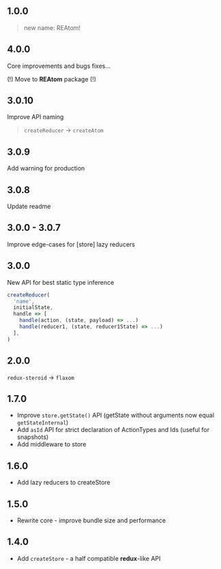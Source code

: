 ## 1.0.0

> new name: REAtom!

## 4.0.0

Core improvements and bugs fixes...

(!) Move to **REAtom** package (!)

## 3.0.10

Improve API naming
> `createReducer` -> `createAtom`

## 3.0.9

Add warning for production

## 3.0.8

Update readme

## 3.0.0 - 3.0.7

Improve edge-cases for [store] lazy reducers

## 3.0.0

New API for best static type inference

```js
createReducer(
  'name',
  initialState,
  handle => [
    handle(action, (state, payload) => ...)
    handle(reducer1, (state, reducer1State) => ...)
  ],
)
```

## 2.0.0

`redux-steroid` -> `flaxom`

## 1.7.0

- Improve `store.getState()` API (getState without arguments now equal `getStateInternal`)
- Add `asId` API for strict declaration of ActionTypes and Ids (useful for snapshots)
- Add middleware to store

## 1.6.0

- Add lazy reducers to createStore

## 1.5.0

- Rewrite core - improve bundle size and performance

## 1.4.0

- Add `createStore` - a half compatible **redux**-like API
